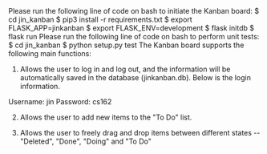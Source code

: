 
<Running the Kanban Board>
Please run the following line of code on bash to initiate the Kanban board:
$ cd jin_kanban
$ pip3 install -r requirements.txt
$ export FLASK_APP=jinkanban
$ export FLASK_ENV=development
$ flask initdb
$ flask run


<Unit Tests>
Please run the following line of code on bash to perform unit tests:
$ cd jin_kanban
$ python setup.py test


<Kanban Board Description>
The Kanban board supports the following main functions:

1) Allows the user to log in and log out, and the information will be automatically saved in the database (jinkanban.db). Below is the login information.

Username: jin
Password: cs162

2) Allows the user to add new items to the "To Do" list. 

3) Allows the user to freely drag and drop items between different states -- "Deleted", "Done", "Doing" and "To Do"

